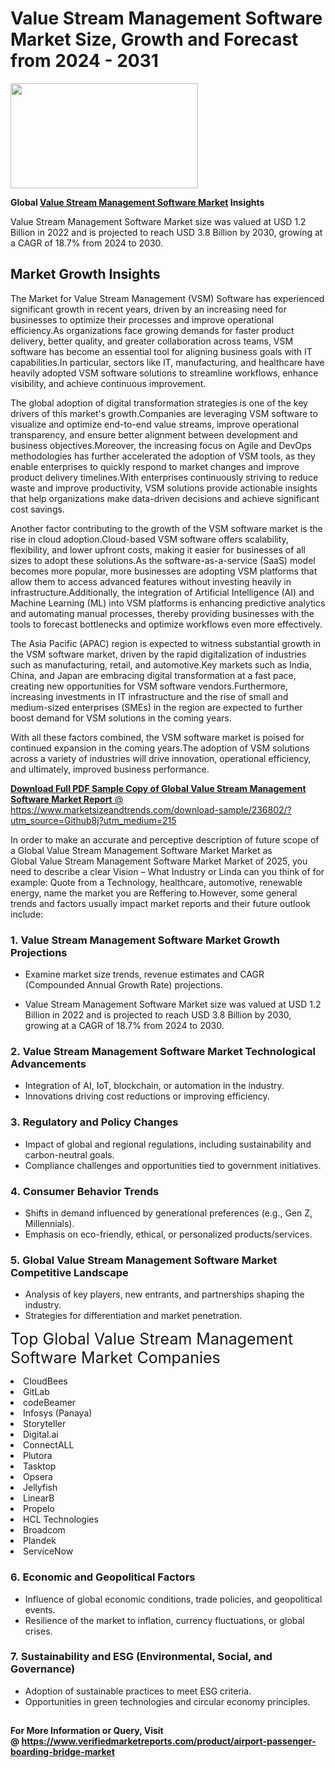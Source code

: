 <H1>Value Stream Management Software Market Size, Growth and Forecast from 2024 - 2031</H1><img class="aligncenter size-medium wp-image-584254" src="https://thirdeyenews.in/wp-content/uploads/2024/09/Global-Market-Research-300x168.jpeg" alt="" width="300" height="168" /><p><strong>Global&nbsp;<a href="https://www.marketsizeandtrends.com/download-sample/236802/?utm_source=Github8j?utm_medium=215">Value Stream Management Software Market</a> Insights</strong></p><p>Value Stream Management Software Market size was valued at USD 1.2 Billion in 2022 and is projected to reach USD 3.8 Billion by 2030, growing at a CAGR of 18.7% from 2024 to 2030.</p><p><h2>Market Growth Insights</h2> <p>The Market for Value Stream Management (VSM) Software has experienced significant growth in recent years, driven by an increasing need for businesses to optimize their processes and improve operational efficiency.As organizations face growing demands for faster product delivery, better quality, and greater collaboration across teams, VSM software has become an essential tool for aligning business goals with IT capabilities.In particular, sectors like IT, manufacturing, and healthcare have heavily adopted VSM software solutions to streamline workflows, enhance visibility, and achieve continuous improvement.</p> <p><a href="https://www.example.com/sample-download-link" target="_blank"></a></p> <p>The global adoption of digital transformation strategies is one of the key drivers of this market's growth.Companies are leveraging VSM software to visualize and optimize end-to-end value streams, improve operational transparency, and ensure better alignment between development and business objectives.Moreover, the increasing focus on Agile and DevOps methodologies has further accelerated the adoption of VSM tools, as they enable enterprises to quickly respond to market changes and improve product delivery timelines.With enterprises continuously striving to reduce waste and improve productivity, VSM solutions provide actionable insights that help organizations make data-driven decisions and achieve significant cost savings.</p> <p>Another factor contributing to the growth of the VSM software market is the rise in cloud adoption.Cloud-based VSM software offers scalability, flexibility, and lower upfront costs, making it easier for businesses of all sizes to adopt these solutions.As the software-as-a-service (SaaS) model becomes more popular, more businesses are adopting VSM platforms that allow them to access advanced features without investing heavily in infrastructure.Additionally, the integration of Artificial Intelligence (AI) and Machine Learning (ML) into VSM platforms is enhancing predictive analytics and automating manual processes, thereby providing businesses with the tools to forecast bottlenecks and optimize workflows even more effectively.</p> <p>The Asia Pacific (APAC) region is expected to witness substantial growth in the VSM software market, driven by the rapid digitalization of industries such as manufacturing, retail, and automotive.Key markets such as India, China, and Japan are embracing digital transformation at a fast pace, creating new opportunities for VSM software vendors.Furthermore, increasing investments in IT infrastructure and the rise of small and medium-sized enterprises (SMEs) in the region are expected to further boost demand for VSM solutions in the coming years.</p> <p>With all these factors combined, the VSM software market is poised for continued expansion in the coming years.The adoption of VSM solutions across a variety of industries will drive innovation, operational efficiency, and ultimately, improved business performance.</p> <p><a href="https://www.example.com/full-report" target="_blank"></p><p><span class=""><strong>Download Full PDF Sample Copy of Global Value Stream Management Software Market Report</strong> @ <a href="https://www.marketsizeandtrends.com/download-sample/236802/?utm_source=Github8j?utm_medium=215" target="_blank">https://www.marketsizeandtrends.com/download-sample/236802/?utm_source=Github8j?utm_medium=215</a></span></p><p>In order to make an accurate and perceptive description of future scope of a Global&nbsp;Value Stream Management Software Market Market as Global&nbsp;Value Stream Management Software Market Market of 2025, you need to describe a clear Vision &ndash; What Industry or Linda can you think of for example: Quote from a Technology, healthcare, automotive, renewable energy, name the market you are Reffering to.However, some general trends and factors usually impact market reports and their future outlook include:</p><h3>1.&nbsp;<strong>Value Stream Management Software Market Growth Projections</strong></h3><ul><li>Examine market size trends, revenue estimates and CAGR (Compounded Annual Growth Rate) projections.</li><li><p>Value Stream Management Software Market size was valued at USD 1.2 Billion in 2022 and is projected to reach USD 3.8 Billion by 2030, growing at a CAGR of 18.7% from 2024 to 2030.</p></li></ul><h3>2.&nbsp;<strong>Value Stream Management Software Market Technological Advancements</strong></h3><ul><li>Integration of AI, IoT, blockchain, or automation in the industry.</li><li>Innovations driving cost reductions or improving efficiency.</li></ul><h3>3.&nbsp;<strong>Regulatory and Policy Changes</strong></h3><ul><li>Impact of global and regional regulations, including sustainability and carbon-neutral goals.</li><li>Compliance challenges and opportunities tied to government initiatives.</li></ul><h3>4.&nbsp;<strong>Consumer Behavior Trends</strong></h3><ul><li>Shifts in demand influenced by generational preferences (e.g., Gen Z, Millennials).</li><li>Emphasis on eco-friendly, ethical, or personalized products/services.</li></ul><h3>5.&nbsp;<strong>Global Value Stream Management Software Market Competitive Landscape</strong></h3><ul><li>Analysis of key players, new entrants, and partnerships shaping the industry.</li><li>Strategies for differentiation and market penetration.</li></ul><p data-pm-slice="1 1 []"><span style="color: inherit; font-family: inherit; font-size: 25px;">Top Global Value Stream Management Software Market Companies</span></p><div class="" data-test-id=""><p><li>CloudBees</li><li> GitLab</li><li> codeBeamer</li><li> Infosys (Panaya)</li><li> Storyteller</li><li> Digital.ai</li><li> ConnectALL</li><li> Plutora</li><li> Tasktop</li><li> Opsera</li><li> Jellyfish</li><li> LinearB</li><li> Propelo</li><li> HCL Technologies</li><li> Broadcom</li><li> Plandek</li><li> ServiceNow</li></p></div><h3>6.&nbsp;<strong>Economic and Geopolitical Factors</strong></h3><ul><li>Influence of global economic conditions, trade policies, and geopolitical events.</li><li>Resilience of the market to inflation, currency fluctuations, or global crises.</li></ul><h3>7.&nbsp;<strong>Sustainability and ESG (Environmental, Social, and Governance)</strong></h3><ul><li>Adoption of sustainable practices to meet ESG criteria.</li><li>Opportunities in green technologies and circular economy principles.</li></ul><h2><strong style="font-size: 14px;">For More Information or Query, Visit @&nbsp;</strong><a style="background-color: #ffffff; font-size: 14px;" href="https://www.marketsizeandtrends.com/report/value-stream-management-software-market/" target="_blank">https://www.verifiedmarketreports.com/product/airport-passenger-boarding-bridge-market</a></h2>